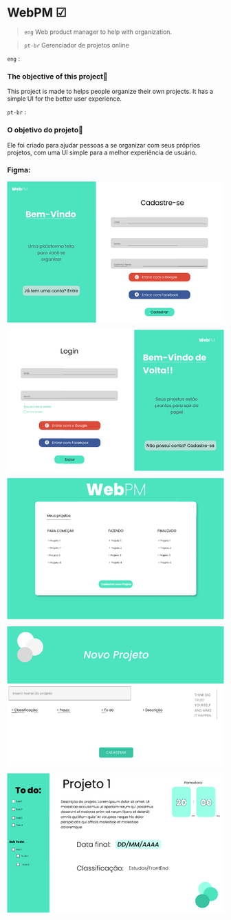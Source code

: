 # WebPM ☑
> `eng` Web product manager to help with organization.

> `pt-br` Gerenciador de projetos online 

`eng` :
### The objective of this project🎯
 This project is made to helps people organize their own projects. It has a simple UI for the better user experience.

`pt-br` :
### O objetivo do projeto🎯
Ele foi criado para ajudar pessoas a se organizar com seus próprios projetos, com uma UI simple para a melhor experiência de usuário.
 
### Figma:
![SignIn](/src/images/SignIn.png)

![Login](/src/images/Login.png)

![Home](/src/images/home.png)

![NewProject](/src/images/newProject.png)

![Projects](/src/images/Projects.png)



